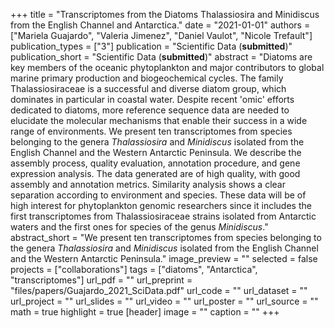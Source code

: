 +++
title = "Transcriptomes from the Diatoms Thalassiosira and Minidiscus from the English Channel and Antarctica."
date = "2021-01-01"
authors = ["Mariela Guajardo", "Valeria Jimenez", "Daniel Vaulot", "Nicole Trefault"]
publication_types = ["3"]
publication = "Scientific Data (**submitted**)"
publication_short = "Scientific Data (**submitted**)"
abstract = "Diatoms are key members of the oceanic phytoplankton and major contributors to global marine primary production and biogeochemical cycles. The family Thalassiosiraceae is a successful and diverse diatom group, which dominates in particular in coastal water. Despite recent 'omic' efforts dedicated to diatoms, more reference sequence data are needed to elucidate the molecular mechanisms that enable their success in a wide range of environments. We present ten transcriptomes from species belonging to the genera _Thalassiosira_ and _Minidiscus_ isolated from the English Channel and the Western Antarctic Peninsula. We describe the assembly process, quality evaluation, annotation procedure, and gene expression analysis. The data generated are of high quality, with good assembly and annotation metrics. Similarity analysis shows a clear separation according to environment and species. These data will be of high interest for phytoplankton genomic researchers since it includes the first transcriptomes from Thalassiosiraceae strains isolated from Antarctic waters and the first ones for species of the genus _Minidiscus_."
abstract_short = "We present ten transcriptomes from species belonging to the genera _Thalassiosira_ and _Minidiscus_ isolated from the English Channel and the Western Antarctic Peninsula."
image_preview = ""
selected = false
projects = ["collaborations"]
tags = ["diatoms", "Antarctica", "transcriptomes"]
url_pdf = ""
url_preprint = "files/papers/Guajardo_2021_SciData.pdf"
url_code = ""
url_dataset = ""
url_project = ""
url_slides = ""
url_video = ""
url_poster = ""
url_source = ""
math = true
highlight = true
[header]
image = ""
caption = ""
+++
